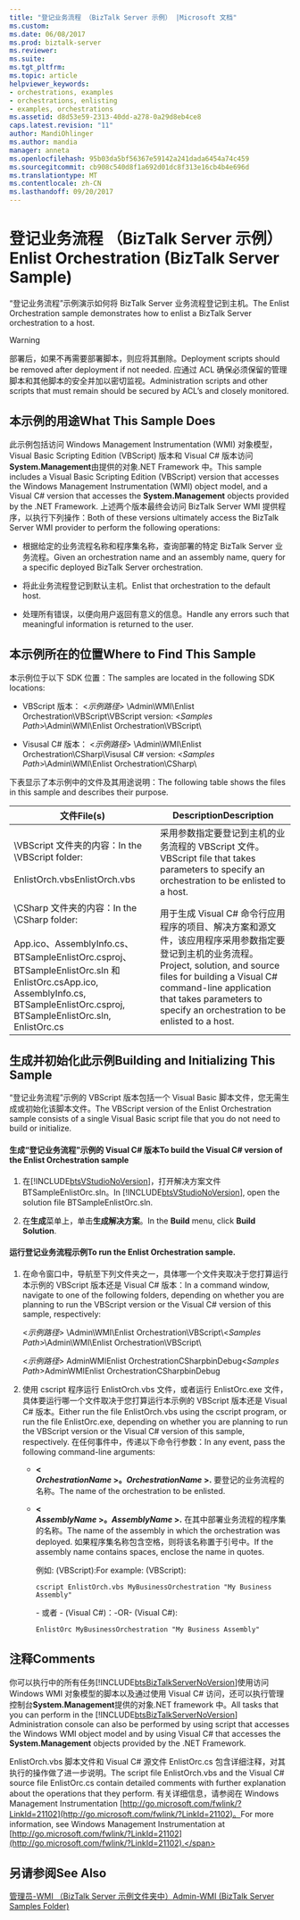 ```yaml
---
title: "登记业务流程 （BizTalk Server 示例） |Microsoft 文档"
ms.custom: 
ms.date: 06/08/2017
ms.prod: biztalk-server
ms.reviewer: 
ms.suite: 
ms.tgt_pltfrm: 
ms.topic: article
helpviewer_keywords:
- orchestrations, examples
- orchestrations, enlisting
- examples, orchestrations
ms.assetid: d8d53e59-2313-40dd-a278-0a29d8eb4ce8
caps.latest.revision: "11"
author: MandiOhlinger
ms.author: mandia
manager: anneta
ms.openlocfilehash: 95b03da5bf56367e59142a241dada6454a74c459
ms.sourcegitcommit: cb908c540d8f1a692d01dc8f313e16cb4b4e696d
ms.translationtype: MT
ms.contentlocale: zh-CN
ms.lasthandoff: 09/20/2017
---
```

# <a name="enlist-orchestration-biztalk-server-sample"></a><span data-ttu-id="b3598-102">登记业务流程 （BizTalk Server 示例）</span><span class="sxs-lookup"><span data-stu-id="b3598-102">Enlist Orchestration (BizTalk Server Sample)</span></span>
<span data-ttu-id="b3598-103">“登记业务流程”示例演示如何将 BizTalk Server 业务流程登记到主机。</span><span class="sxs-lookup"><span data-stu-id="b3598-103">The Enlist Orchestration sample demonstrates how to enlist a BizTalk Server orchestration to a host.</span></span>  
  
> [!WARNING]
>  <span data-ttu-id="b3598-104">部署后，如果不再需要部署脚本，则应将其删除。</span><span class="sxs-lookup"><span data-stu-id="b3598-104">Deployment scripts should be removed after deployment if not needed.</span></span> <span data-ttu-id="b3598-105">应通过 ACL 确保必须保留的管理脚本和其他脚本的安全并加以密切监视。</span><span class="sxs-lookup"><span data-stu-id="b3598-105">Administration scripts and other scripts that must remain should be secured by ACL’s and closely monitored.</span></span>  
  
## <a name="what-this-sample-does"></a><span data-ttu-id="b3598-106">本示例的用途</span><span class="sxs-lookup"><span data-stu-id="b3598-106">What This Sample Does</span></span>  
 <span data-ttu-id="b3598-107">此示例包括访问 Windows Management Instrumentation (WMI) 对象模型，Visual Basic Scripting Edition (VBScript) 版本和 Visual C# 版本访问**System.Management**由提供的对象.NET Framework 中。</span><span class="sxs-lookup"><span data-stu-id="b3598-107">This sample includes a Visual Basic Scripting Edition (VBScript) version that accesses the Windows Management Instrumentation (WMI) object model, and a Visual C# version that accesses the **System.Management** objects provided by the .NET Framework.</span></span> <span data-ttu-id="b3598-108">上述两个版本最终会访问 BizTalk Server WMI 提供程序，以执行下列操作：</span><span class="sxs-lookup"><span data-stu-id="b3598-108">Both of these versions ultimately access the BizTalk Server WMI provider to perform the following operations:</span></span>  
  
-   <span data-ttu-id="b3598-109">根据给定的业务流程名称和程序集名称，查询部署的特定 BizTalk Server 业务流程。</span><span class="sxs-lookup"><span data-stu-id="b3598-109">Given an orchestration name and an assembly name, query for a specific deployed BizTalk Server orchestration.</span></span>  
  
-   <span data-ttu-id="b3598-110">将此业务流程登记到默认主机。</span><span class="sxs-lookup"><span data-stu-id="b3598-110">Enlist that orchestration to the default host.</span></span>  
  
-   <span data-ttu-id="b3598-111">处理所有错误，以便向用户返回有意义的信息。</span><span class="sxs-lookup"><span data-stu-id="b3598-111">Handle any errors such that meaningful information is returned to the user.</span></span>  
  
## <a name="where-to-find-this-sample"></a><span data-ttu-id="b3598-112">本示例所在的位置</span><span class="sxs-lookup"><span data-stu-id="b3598-112">Where to Find This Sample</span></span>  
 <span data-ttu-id="b3598-113">本示例位于以下 SDK 位置：</span><span class="sxs-lookup"><span data-stu-id="b3598-113">The samples are located in the following SDK locations:</span></span>  
  
-   <span data-ttu-id="b3598-114">VBScript 版本： \<*示例路径*> \Admin\WMI\Enlist Orchestration\VBScript\\</span><span class="sxs-lookup"><span data-stu-id="b3598-114">VBScript version: \<*Samples Path*>\Admin\WMI\Enlist Orchestration\VBScript\\</span></span>  
  
-   <span data-ttu-id="b3598-115">Visusal C# 版本： \<*示例路径*> \Admin\WMI\Enlist Orchestration\CSharp\\</span><span class="sxs-lookup"><span data-stu-id="b3598-115">Visusal C# version: \<*Samples Path*>\Admin\WMI\Enlist Orchestration\CSharp\\</span></span>  
  
 <span data-ttu-id="b3598-116">下表显示了本示例中的文件及其用途说明：</span><span class="sxs-lookup"><span data-stu-id="b3598-116">The following table shows the files in this sample and describes their purpose.</span></span>  
  
|<span data-ttu-id="b3598-117">文件</span><span class="sxs-lookup"><span data-stu-id="b3598-117">File(s)</span></span>|<span data-ttu-id="b3598-118">Description</span><span class="sxs-lookup"><span data-stu-id="b3598-118">Description</span></span>|  
|---------------|-----------------|  
|<span data-ttu-id="b3598-119">\VBScript 文件夹的内容：</span><span class="sxs-lookup"><span data-stu-id="b3598-119">In the \VBScript folder:</span></span><br /><br /> <span data-ttu-id="b3598-120">EnlistOrch.vbs</span><span class="sxs-lookup"><span data-stu-id="b3598-120">EnlistOrch.vbs</span></span>|<span data-ttu-id="b3598-121">采用参数指定要登记到主机的业务流程的 VBScript 文件。</span><span class="sxs-lookup"><span data-stu-id="b3598-121">VBScript file that takes parameters to specify an orchestration to be enlisted to a host.</span></span>|  
|<span data-ttu-id="b3598-122">\CSharp 文件夹的内容：</span><span class="sxs-lookup"><span data-stu-id="b3598-122">In the \CSharp folder:</span></span><br /><br /> <span data-ttu-id="b3598-123">App.ico、AssemblyInfo.cs、BTSampleEnlistOrc.csproj、BTSampleEnlistOrc.sln 和 EnlistOrc.cs</span><span class="sxs-lookup"><span data-stu-id="b3598-123">App.ico, AssemblyInfo.cs, BTSampleEnlistOrc.csproj, BTSampleEnlistOrc.sln, EnlistOrc.cs</span></span>|<span data-ttu-id="b3598-124">用于生成 Visual C# 命令行应用程序的项目、解决方案和源文件，该应用程序采用参数指定要登记到主机的业务流程。</span><span class="sxs-lookup"><span data-stu-id="b3598-124">Project, solution, and source files for building a Visual C# command-line application that takes parameters to specify an orchestration to be enlisted to a host.</span></span>|  
  
## <a name="building-and-initializing-this-sample"></a><span data-ttu-id="b3598-125">生成并初始化此示例</span><span class="sxs-lookup"><span data-stu-id="b3598-125">Building and Initializing This Sample</span></span>  
 <span data-ttu-id="b3598-126">“登记业务流程”示例的 VBScript 版本包括一个 Visual Basic 脚本文件，您无需生成或初始化该脚本文件。</span><span class="sxs-lookup"><span data-stu-id="b3598-126">The VBScript version of the Enlist Orchestration sample consists of a single Visual Basic script file that you do not need to build or initialize.</span></span>  
  
#### <a name="to-build-the-visual-c-version-of-the-enlist-orchestration-sample"></a><span data-ttu-id="b3598-127">生成“登记业务流程”示例的 Visual C# 版本</span><span class="sxs-lookup"><span data-stu-id="b3598-127">To build the Visual C# version of the Enlist Orchestration sample</span></span>  
  
1.  <span data-ttu-id="b3598-128">在[!INCLUDE[btsVStudioNoVersion](../includes/btsvstudionoversion-md.md)]，打开解决方案文件 BTSampleEnlistOrc.sln。</span><span class="sxs-lookup"><span data-stu-id="b3598-128">In [!INCLUDE[btsVStudioNoVersion](../includes/btsvstudionoversion-md.md)], open the solution file BTSampleEnlistOrc.sln.</span></span>  
  
2.  <span data-ttu-id="b3598-129">在**生成**菜单上，单击**生成解决方案**。</span><span class="sxs-lookup"><span data-stu-id="b3598-129">In the **Build** menu, click **Build Solution**.</span></span>  
  
#### <a name="to-run-the-enlist-orchestration-sample"></a><span data-ttu-id="b3598-130">运行登记业务流程示例</span><span class="sxs-lookup"><span data-stu-id="b3598-130">To run the Enlist Orchestration sample.</span></span>  
  
1.  <span data-ttu-id="b3598-131">在命令窗口中，导航至下列文件夹之一，具体哪一个文件夹取决于您打算运行本示例的 VBScript 版本还是 Visual C# 版本：</span><span class="sxs-lookup"><span data-stu-id="b3598-131">In a command window, navigate to one of the following folders, depending on whether you are planning to run the VBScript version or the Visual C# version of this sample, respectively:</span></span>  
  
     <span data-ttu-id="b3598-132">\<*示例路径*> \Admin\WMI\Enlist Orchestration\VBScript\\</span><span class="sxs-lookup"><span data-stu-id="b3598-132">\<*Samples Path*>\Admin\WMI\Enlist Orchestration\VBScript\\</span></span>  
  
     <span data-ttu-id="b3598-133">\<*示例路径*> AdminWMIEnlist OrchestrationCSharpbinDebug</span><span class="sxs-lookup"><span data-stu-id="b3598-133">\<*Samples Path*>AdminWMIEnlist OrchestrationCSharpbinDebug</span></span>  
  
2.  <span data-ttu-id="b3598-134">使用 cscript 程序运行 EnlistOrch.vbs 文件，或者运行 EnlistOrc.exe 文件，具体要运行哪一个文件取决于您打算运行本示例的 VBScript 版本还是 Visual C# 版本。</span><span class="sxs-lookup"><span data-stu-id="b3598-134">Either run the file EnlistOrch.vbs using the cscript program, or run the file EnlistOrc.exe, depending on whether you are planning to run the VBScript version or the Visual C# version of this sample, respectively.</span></span> <span data-ttu-id="b3598-135">在任何事件中，传递以下命令行参数：</span><span class="sxs-lookup"><span data-stu-id="b3598-135">In any event, pass the following command-line arguments:</span></span>  
  
    -   **\<**   
         <span data-ttu-id="b3598-136">***OrchestrationName* >。**</span><span class="sxs-lookup"><span data-stu-id="b3598-136">***OrchestrationName* >.**</span></span> <span data-ttu-id="b3598-137">要登记的业务流程的名称。</span><span class="sxs-lookup"><span data-stu-id="b3598-137">The name of the orchestration to be enlisted.</span></span>  
  
    -   **\<**   
         <span data-ttu-id="b3598-138">***AssemblyName* >。**</span><span class="sxs-lookup"><span data-stu-id="b3598-138">***AssemblyName* >.**</span></span> <span data-ttu-id="b3598-139">在其中部署业务流程的程序集的名称。</span><span class="sxs-lookup"><span data-stu-id="b3598-139">The name of the assembly in which the orchestration was deployed.</span></span> <span data-ttu-id="b3598-140">如果程序集名称包含空格，则将该名称置于引号中。</span><span class="sxs-lookup"><span data-stu-id="b3598-140">If the assembly name contains spaces, enclose the name in quotes.</span></span>  
  
         <span data-ttu-id="b3598-141">例如: (VBScript):</span><span class="sxs-lookup"><span data-stu-id="b3598-141">For example: (VBScript):</span></span>  
  
        ```  
        cscript EnlistOrch.vbs MyBusinessOrchestration "My Business Assembly"  
        ```  
  
         <span data-ttu-id="b3598-142">- 或者 - (Visual C#)：</span><span class="sxs-lookup"><span data-stu-id="b3598-142">-OR- (Visual C#):</span></span>  
  
        ```  
        EnlistOrc MyBusinessOrchestration "My Business Assembly"  
        ```  
  
## <a name="comments"></a><span data-ttu-id="b3598-143">注释</span><span class="sxs-lookup"><span data-stu-id="b3598-143">Comments</span></span>  
 <span data-ttu-id="b3598-144">你可以执行中的所有任务[!INCLUDE[btsBizTalkServerNoVersion](../includes/btsbiztalkservernoversion-md.md)]使用访问 Windows WMI 对象模型的脚本以及通过使用 Visual C# 访问，还可以执行管理控制台**System.Management**提供的对象.NET framework 中。</span><span class="sxs-lookup"><span data-stu-id="b3598-144">All tasks that you can perform in the [!INCLUDE[btsBizTalkServerNoVersion](../includes/btsbiztalkservernoversion-md.md)] Administration console can also be performed by using script that accesses the Windows WMI object model and by using Visual C# that accesses the **System.Management** objects provided by the .NET Framework.</span></span>  
  
 <span data-ttu-id="b3598-145">EnlistOrch.vbs 脚本文件和 Visual C# 源文件 EnlistOrc.cs 包含详细注释，对其执行的操作做了进一步说明。</span><span class="sxs-lookup"><span data-stu-id="b3598-145">The script file EnlistOrch.vbs and the Visual C# source file EnlistOrc.cs contain detailed comments with further explanation about the operations that they perform.</span></span> <span data-ttu-id="b3598-146">有关详细信息，请参阅在 Windows Management Instrumentation [http://go.microsoft.com/fwlink/?LinkId=21102](http://go.microsoft.com/fwlink/?LinkId=21102)。</span><span class="sxs-lookup"><span data-stu-id="b3598-146">For more information, see Windows Management Instrumentation at [http://go.microsoft.com/fwlink/?LinkId=21102](http://go.microsoft.com/fwlink/?LinkId=21102).</span></span>  
  
## <a name="see-also"></a><span data-ttu-id="b3598-147">另请参阅</span><span class="sxs-lookup"><span data-stu-id="b3598-147">See Also</span></span>  
 [<span data-ttu-id="b3598-148">管理员-WMI （BizTalk Server 示例文件夹中）</span><span class="sxs-lookup"><span data-stu-id="b3598-148">Admin-WMI (BizTalk Server Samples Folder)</span></span>](../core/admin-wmi-biztalk-server-samples-folder.md)